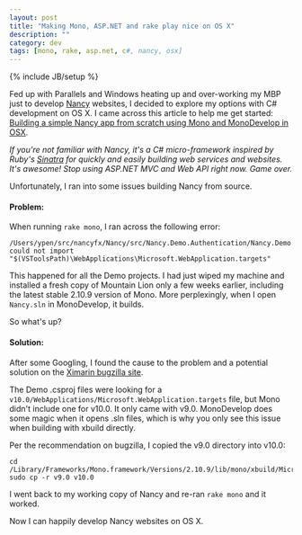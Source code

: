 ```yaml
---
layout: post
title: "Making Mono, ASP.NET and rake play nice on OS X"
description: ""
category: dev
tags: [mono, rake, asp.net, c#, nancy, osx]
---
```

{% include JB/setup %}

Fed up with Parallels and Windows heating up and over-working my MBP just to develop [Nancy](http://nancyfx.org/) websites, I decided to explore my options with C# development on OS X. I came across this article to help me get started: [Building a simple Nancy app from scratch using Mono and MonoDevelop in OSX](http://littlegists.blogspot.com/2012/12/building-simple-nancy-app-from-scratch.html).

*If you're not familiar with Nancy, it's a C# micro-framework inspired by Ruby's [Sinatra](http://www.sinatrarb.com/) for quickly and easily building web services and websites. It's awesome! Stop using ASP.NET MVC and Web API right now. Game over.*

Unfortunately, I ran into some issues building Nancy from source. 

#### Problem:

When running `rake mono`, I ran across the following error:

    /Users/ypen/src/nancyfx/Nancy/src/Nancy.Demo.Authentication/Nancy.Demo.Authentication.csproj could not import "$(VSToolsPath)\WebApplications\Microsoft.WebApplication.targets"

This happened for all the Demo projects. I had just wiped my machine and installed a fresh copy of Mountain Lion only a few weeks earlier, including the latest stable 2.10.9 version of Mono. More perplexingly, when I open `Nancy.sln` in MonoDevelop, it builds. 

So what's up?

#### Solution:

After some Googling, I found the cause to the problem and a potential solution on the [Ximarin bugzilla site](https://bugzilla.xamarin.com/show_bug.cgi?id=6327#c2).

The Demo .csproj files were looking for a `v10.0/WebApplications/Microsoft.WebApplication.targets` file, but Mono didn't include one for v10.0. It only came with v9.0. MonoDevelop does some magic when it opens .sln files, which is why you only see this issue when building with xbuild directly.

Per the recommendation on bugzilla, I copied the v9.0 directory into v10.0:

    cd /Library/Frameworks/Mono.framework/Versions/2.10.9/lib/mono/xbuild/Microsoft/VisualStudio
    sudo cp -r v9.0 v10.0

I went back to my working copy of Nancy and re-ran `rake mono` and it worked.

Now I can happily develop Nancy websites on OS X. 